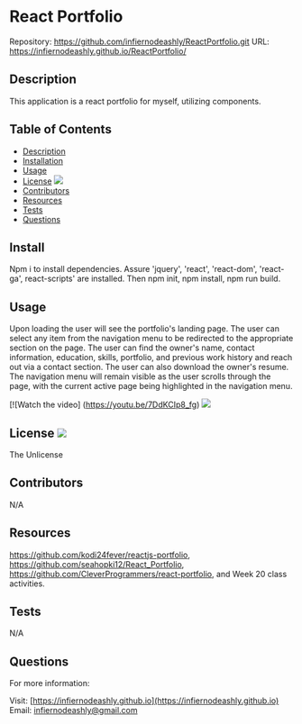 # React Portfolio

Repository: https://github.com/infiernodeashly/ReactPortfolio.git
URL: https://infiernodeashly.github.io/ReactPortfolio/

## Description

This application is a react portfolio for myself, utilizing components.

## Table of Contents

- [Description](#description)
- [Installation](#install)
- [Usage](#usage)
- [License](#license) <img src="http://img.shields.io/badge/license-The Unlicensed-blue">
- [Contributors](#contributors)
- [Resources](#resources)
- [Tests](#tests)
- [Questions](#questions)

## Install

Npm i to install dependencies. Assure 'jquery', 'react', 'react-dom', 'react-ga', react-scripts' are installed. Then npm init, npm install, npm run build.

## Usage

Upon loading the user will see the portfolio's landing page. The user can select any item from the navigation menu to be redirected to the appropriate section on the page. The user can find the owner's name, contact information, education, skills, portfolio, and previous work history and reach out via a contact section. The user can also download the owner's resume. The navigation menu will remain visible as the user scrolls through the page, with the current active page being highlighted in the navigation menu.

[![Watch the video] (https://youtu.be/7DdKCIp8_fg) ![](./public/images/ReactPortfolio.gif)

## License <img src="http://img.shields.io/badge/license-The Unlicensed-blue">

The Unlicense

## Contributors

N/A

## Resources

https://github.com/kodi24fever/reactjs-portfolio, https://github.com/seahopki12/React_Portfolio, https://github.com/CleverProgrammers/react-portfolio, and Week 20 class activities.

## Tests

N/A

## Questions

For more information:

Visit: [https://infiernodeashly.github.io](https://infiernodeashly.github.io)
Email: infiernodeashly@gmail.com
